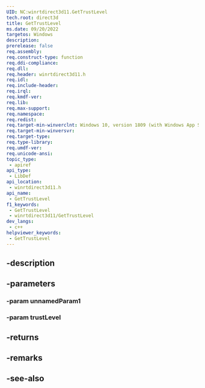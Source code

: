 ```yaml
---
UID: NC:winrtdirect3d11.GetTrustLevel
tech.root: direct3d
title: GetTrustLevel
ms.date: 09/20/2022
targetos: Windows
description: 
prerelease: false
req.assembly: 
req.construct-type: function
req.ddi-compliance: 
req.dll: 
req.header: winrtdirect3d11.h
req.idl: 
req.include-header: 
req.irql: 
req.kmdf-ver: 
req.lib: 
req.max-support: 
req.namespace: 
req.redist: 
req.target-min-winverclnt: Windows 10, version 1809 (with Windows App SDK 1.0 Preview 1 or later)
req.target-min-winversvr: 
req.target-type: 
req.type-library: 
req.umdf-ver: 
req.unicode-ansi: 
topic_type:
 - apiref
api_type:
 - LibDef
api_location:
 - winrtdirect3d11.h
api_name:
 - GetTrustLevel
f1_keywords:
 - GetTrustLevel
 - winrtdirect3d11/GetTrustLevel
dev_langs:
 - c++
helpviewer_keywords:
 - GetTrustLevel
---
```


## -description

## -parameters

### -param unnamedParam1

### -param trustLevel

## -returns

## -remarks

## -see-also

